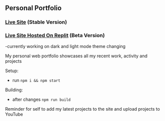 ## Personal Portfolio

### [Live Site](https://www.mohammadawwad.com) (Stable Version)
### [Live Site Hosted On Replit](https://personal-website.awwad.repl.co/) (Beta Version)
  -currently working on dark and light mode theme changing

My personal web portfolio showcases all my recent work, activity and projects

Setup:
- run ```npm i && npm start```

Building:
-  after changes ```npm run build```




Reminder for self to add my latest projects to the site and upload projects to YouTube
